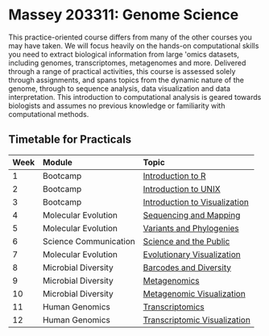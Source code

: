 # Massey 203311: Genome Science

This practice-oriented course differs from many of the other courses you may have taken. We will focus heavily on the hands-on computational skills you need to extract biological information from large 'omics datasets, including genomes, transcriptomes, metagenomes and more. Delivered through a range of practical activities, this course is assessed solely through assignments, and spans topics from the dynamic nature of the genome, through to sequence analysis, data visualization and data interpretation. This introduction to computational analysis is geared towards biologists and assumes no previous knowledge or familiarity with computational methods.

## Timetable for Practicals

| Week | Module | Topic |
| :----- | :------ | :----------------------------------------------------- |
| 1 | Bootcamp                         | [Introduction to R](Week1/Week1.html)      |
| 2 | Bootcamp                                       | [Introduction to UNIX](Week2/Week2.html)      |
| 3 | Bootcamp                                        | [Introduction to Visualization](Week3/Week3.html)      |
| 4 | Molecular Evolution            | [Sequencing and Mapping](Week4/Week4.html)      |
| 5 | Molecular Evolution         |         [Variants and Phylogenies](Week5/Week5.html)      |
| 6 | Science Communication  |            [Science and the Public](Week6/Week6.html) |
| 7 | Molecular Evolution         |        [Evolutionary Visualization](Week7/Week7.html)      |
| 8 | Microbial Diversity                    | [Barcodes and Diversity](Week8/Week8.html)      |
| 9 | Microbial Diversity                                    | [Metagenomics](Week9/Week9.html)      |
| 10 | Microbial Diversity               | [Metagenomic Visualization](Week10/Week10.html)      |
| 11 | Human Genomics                  | [Transcriptomics](Week11/Week11.html) |
| 12 | Human Genomics               | [Transcriptomic Visualization](Week12/Week12.html) |
